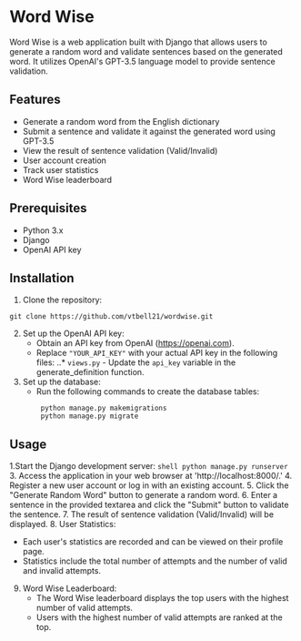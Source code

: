 # Word Wise

Word Wise is a web application built with Django that allows users to generate a random word and validate sentences based on the generated word. It utilizes OpenAI's GPT-3.5 language model to provide sentence validation.

## Features

- Generate a random word from the English dictionary
- Submit a sentence and validate it against the generated word using GPT-3.5
- View the result of sentence validation (Valid/Invalid)
- User account creation
- Track user statistics
- Word Wise leaderboard

## Prerequisites

- Python 3.x
- Django
- OpenAI API key

## Installation

1. Clone the repository:
```shell
git clone https://github.com/vtbell21/wordwise.git
```
2. Set up the OpenAI API key:
   * Obtain an API key from OpenAI (https://openai.com).
   * Replace `"YOUR_API_KEY"` with your actual API key in the following files:
       ..* `views.py` - Update the `api_key` variable in the generate_definition function.
3. Set up the database:
   * Run the following commands to create the database tables:
     ```shell
      python manage.py makemigrations
      python manage.py migrate
      ```
## Usage 

1.Start the Django development server:
     ```shell
      python manage.py runserver
      ```
3. Access the application in your web browser at 'http://localhost:8000/.'
4. Register a new user account or log in with an existing account.
5. Click the "Generate Random Word" button to generate a random word.
6. Enter a sentence in the provided textarea and click the "Submit" button to validate the sentence.
7. The result of sentence validation (Valid/Invalid) will be displayed.
8. User Statistics:
   * Each user's statistics are recorded and can be viewed on their profile page.
   * Statistics include the total number of attempts and the number of valid and invalid attempts.
9. Word Wise Leaderboard:
   * The Word Wise leaderboard displays the top users with the highest number of valid attempts.
   * Users with the highest number of valid attempts are ranked at the top.
